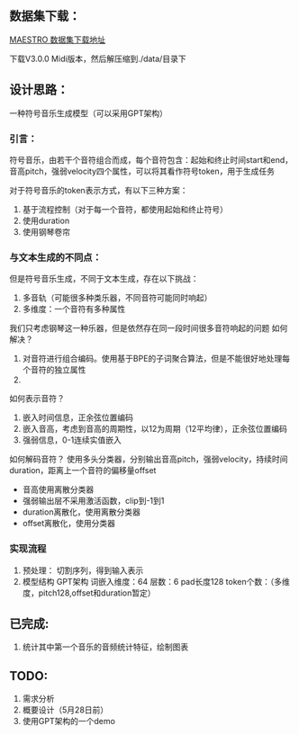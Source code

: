 ## 数据集下载：
[MAESTRO 数据集下载地址](https://magenta.tensorflow.org/datasets/maestro)

下载V3.0.0 Midi版本，然后解压缩到./data/目录下


## 设计思路：
一种符号音乐生成模型（可以采用GPT架构）

### 引言：
符号音乐，由若干个音符组合而成，每个音符包含：起始和终止时间start和end，音高pitch，强弱velocity四个属性，可以将其看作符号token，用于生成任务

对于符号音乐的token表示方式，有以下三种方案：
1. 基于流程控制（对于每一个音符，都使用起始和终止符号）
2. 使用duration
3. 使用钢琴卷帘

### 与文本生成的不同点：
但是符号音乐生成，不同于文本生成，存在以下挑战：
1. 多音轨（可能很多种类乐器，不同音符可能同时响起）
2. 多维度：一个音符有多种属性

我们只考虑钢琴这一种乐器，但是依然存在同一段时间很多音符响起的问题
如何解决？
1. 对音符进行组合编码。使用基于BPE的子词聚合算法，但是不能很好地处理每个音符的独立属性
2. 

如何表示音符？
1. 嵌入时间信息，正余弦位置编码
2. 嵌入音高，考虑到音高的周期性，以12为周期（12平均律），正余弦位置编码
3. 强弱信息，0-1连续实值嵌入

如何解码音符？
使用多头分类器，分别输出音高pitch，强弱velocity，持续时间duration，距离上一个音符的偏移量offset
- 音高使用离散分类器
- 强弱输出层不采用激活函数，clip到-1到1
- duration离散化，使用离散分类器
- offset离散化，使用分类器

### 实现流程
1. 预处理：
    切割序列，得到输入表示
2. 模型结构
GPT架构
词嵌入维度：64
层数：6
pad长度128
token个数：（多维度，pitch128,offset和duration暂定）

## 已完成:
1. 统计其中第一个音乐的音频统计特征，绘制图表


## TODO:
1. 需求分析
2. 概要设计（5月28日前）
3. 使用GPT架构的一个demo